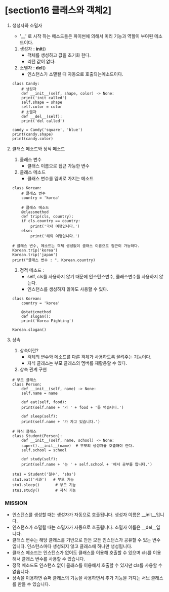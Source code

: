 # [section16 클래스와 객체2] 

01. 생성자와 소멸자
	- '__' 로 시작 하는 메소드들은 파이썬에 의해서 미리 기능과 역할이 부여된 메소드이다.
	1. 생성자 :  __init__()
		- 객체를 생성하고 값을 초기화 한다.
		- 리턴 값이 없다.
	2. 소멸자 : __del__()
	 	- 인스턴스가 소멸될 때 자동으로 호출되는메소드이다.
	```
	class Candy:
	    # 생성자
	    def __init__(self, shape, color) -> None:
		print('init called')
		self.shape = shape
		self.color = color
	    # 소멸자
	    def __del__(self):
		print('del called')

	candy = Candy('square', 'blue')
	print(candy.shape)
	print(candy.color)
	```

02. 클래스 메소드와 정적 메소드
	1. 클래스 변수
		- 클래스 이름으로 접근 가능한 변수
	2. 클래스 메소드
		- 클래스 변수를 멤버로 가지는 메소드
	```
	class Korean:
	    # 클래스 변수
	    country = 'korea'
	    
	    # 클래스 메소드
	    @classmethod
	    def trip(cls, country):
		if cls.country == country:
		    print('국내 여행입니다.')
		else:
		    print('해외 여행입니다.')
	
	# 클래스 변수, 메소드는 객체 생성없이 클래스 이름으로 접근이 가능하다.
	Korean.trip('korea')
	Korean.trip('japan')
	print("클래스 변수 : ", Korean.country)
	```
	3. 정적 메소드 : 
		- self, cls를 사용하지 않기 때문에 인스턴스변수, 클래스변수를 사용하지 않는다.
		- 인스턴스를 생성하지 않아도 사용할 수 있다.
	```
	class Korean:
	    country = 'korea'

	    @staticmethod
	    def slogan():
		print('Korea Fighting')

	Korean.slogan()
	```
	
03. 상속
	1. 상속이란?
		- 객체의 변수와 메소드를 다른 객체가 사용하도록 물려주는 기능이다.
		- 자식 클래스는 부모 클래스의 멤버를 재활용할 수 있다.
	2. 상속 관계 구현
	```
	# 부모 클래스
	class Person:
	    def __init__(self, name) -> None:
		self.name = name

	    def eat(self, food):
		print(self.name + '가 ' + food + '를 먹습니다.')

	    def sleep(self):
		print(self.name + '가 자고 있습니다.')
	
	# 자식 클래스
	class Student(Person):
	    def __init__(self, name, school) -> None:
		super().__init__(name)	# 부모의 생성자를 호출해야 한다.
		self.school = school

	    def study(self):
		print(self.name + '는 ' + self.school + '에서 공부를 합니다.')

	stu1 = Student('철수', 'sbs')
	stu1.eat('사과')   # 부모 기능
	stu1.sleep()       # 부모 기능	
	stu1.study()       # 자식 기능
	```

### MISSION ###
- 인스턴스를 생성할 때는 생성자가 자동으로 호출됩니다. 생성자 이름은 __init__입니다.
- 인스턴스가 소멸될 때는 소멸자가 자동으로 호출됩니다. 소멸자 이름은 __del__입니다.
- 클래스 변수는 해당 클래스를 기반으로 만든 모든 인스턴스가 공유할 수 있는 변수입니다. 
	인스턴스마다 생성되지 않고 클래스에 하나만 생성됩니다.
- 클래스 메소드는 인스턴스가 없어도 클래스를 이용해 호출할 수 있으며 cls를 이용해서 클래스 변수를 사용할 수 있습니다.
- 정적 메소드도 인스턴스 없이 클래스를 이용해서 호출할 수 있지만 cls를 사용할 수 없습니다.
- 상속을 이용하면 슈퍼 클래스의 기능을 사용하면서 추가 기능을 가지는 서브 클래스를 만들 수 있습니다.
